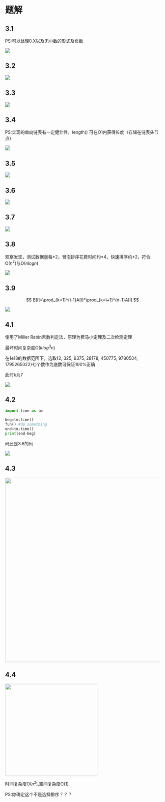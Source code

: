 # 题解

## 3.1

PS:可以处理0.X以及无小数的形式及负数

![](img/3.1.png)

## 3.2

![](img/3.2.png)

## 3.3

![](img/3.3.png)

## 3.4

PS:实现的单向链表有一定健壮性，length() 可在O1内获得长度（存储在链表头节点）

![](img/3.4.png)

## 3.5

![](img/3.5.png)

## 3.6

![](img/3.6.png)

## 3.7

![](img/3.7.png)

## 3.8

观察发现，测试数据量每\*2，冒泡排序花费时间约\*4，快速排序约\*2，符合O($n^2$)与O($nlogn$)

![](img/3.8.png)

## 3.9

$$
B[i]=\prod_{k=1}^{i-1}A[i]*\prod_{k=i+1}^{n-1}A[i]
$$

![](img/3.9.png)

## 4.1

使用了Miller Rabin素数判定法，原理为费马小定理及二次检测定理

最坏时间复杂度O($klog^3n$)

在1e18的数据范围下，选取{2, 325, 9375, 28178, 450775, 9780504, 1795265022}七个数作为底数可保证100%正确

此时k为7

![](img/4.1.png)

## 4.2

```python
import time as tm

beg=tm.time()
fun() #do something
end=tm.time()
print(end-beg)
```

码还是3.8的码

![](img/3.8.png)

## 4.3

<img src="img/4.3.jpg" height = "600" align=center />

## 4.4

<img src="img/4.4.png" height = "300" align=center />

时间复杂度O($n^2$),空间复杂度O($1$)

PS:你确定这个不是选择排序？？？